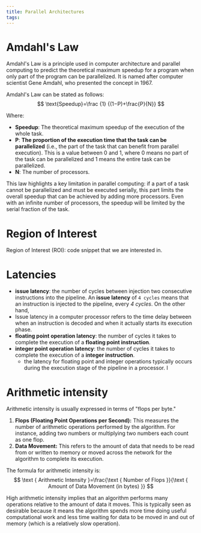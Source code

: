 ```yaml
---
title: Parallel Architectures
tags:
---
```


# Amdahl's Law

Amdahl's Law is a principle used in computer architecture and parallel computing to predict the theoretical maximum speedup for a program when only part of the program can be parallelized. It is named after computer scientist Gene Amdahl, who presented the concept in 1967.

Amdahl's Law can be stated as follows:
$$
\text{Speedup}=\frac {1} {(1−P)+\frac{P}{N}}
$$




Where:

- **Speedup**: The theoretical maximum speedup of the execution of the whole task.
- **P**: **The proportion of the execution time that the task can be parallelized** (i.e., the part of the task that can benefit from parallel execution). This is a value between 0 and 1, where 0 means no part of the task can be parallelized and 1 means the entire task can be parallelized.
- **N**: The number of processors.

This law highlights a key limitation in parallel computing: if a part of a task cannot be parallelized and must be executed serially, this part limits the overall speedup that can be achieved by adding more processors. Even with an infinite number of processors, the speedup will be limited by the serial fraction of the task.

# Region of Interest

Region of Interest (ROI): code snippet that we are interested in.



# Latencies

* **issue latency**: the number of cycles between injection two consecutive instructions into the pipeline. An **issue latency** of `4 cycles` means that an instruction is injected to the pipeline, every *4 cycles*. On the other hand,
* Issue latency in a computer processor refers to the time delay between  when an instruction is decoded and when it actually starts its execution phase. 
* **floating point operation latency**: the number of cycles it takes to complete the execution of a **floating point instruction**.
* **integer point operation latency**: the number of cycles it takes to complete the execution of a **integer instruction**.
  * the latency for floating point and integer operations typically occurs  during the execution stage of the pipeline in a processor. I

# Arithmetic intensity

Arithmetic intensity is usually expressed in terms of "flops per byte."

1. **Flops (Floating Point Operations per Second):** This measures the number of arithmetic operations performed by the algorithm. For instance, adding two numbers or multiplying two numbers each count as one flop.
2. **Data Movement:** This refers to the amount of data that needs to be read from or written to memory or moved across the network for the algorithm to complete its execution.

The formula for arithmetic intensity is:
$$
\text { Arithmetic Intensity }=\frac{\text { Number of Flops }}{\text { Amount of Data Movement (in bytes) }}
$$


High arithmetic intensity implies that an algorithm performs many operations relative to the amount of data it moves. This is typically seen as desirable because it means the algorithm spends more time doing useful computational work and less time waiting for data to be moved in and out of memory (which is a relatively slow operation). 
